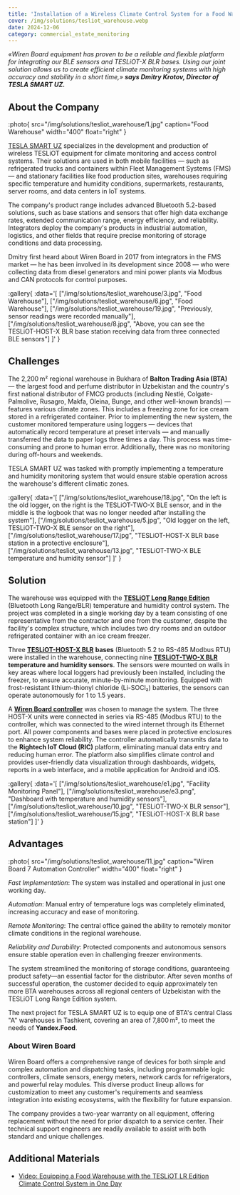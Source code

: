 ```yaml
---
title: 'Installation of a Wireless Climate Control System for a Food Warehouse in One Day'
cover: /img/solutions/tesliot_warehouse.webp
date: 2024-12-06
category: commercial_estate_monitoring
---
```


_«Wiren Board equipment has proven to be a reliable and flexible platform for integrating our BLE sensors and TESLiOT-X BLR bases. Using our joint solution allows us to create efficient climate monitoring systems with high accuracy and stability in a short time,» **says Dmitry Krotov, Director of TESLA SMART UZ.**_

## About the Company

:photo{
    src="/img/solutions/tesliot_warehouse/1.jpg"
    caption="Food Warehouse"
    width="400"
    float="right"
}

[TESLA SMART UZ](https://www.tesliot.com/en) specializes in the development and production of wireless TESLiOT equipment for climate monitoring and access control systems. Their solutions are used in both mobile facilities — such as refrigerated trucks and containers within Fleet Management Systems (FMS) — and stationary facilities like food production sites, warehouses requiring specific temperature and humidity conditions, supermarkets, restaurants, server rooms, and data centers in IoT systems.

The company's product range includes advanced Bluetooth 5.2-based solutions, such as base stations and sensors that offer high data exchange rates, extended communication range, energy efficiency, and reliability. Integrators deploy the company's products in industrial automation, logistics, and other fields that require precise monitoring of storage conditions and data processing.

Dmitry first heard about Wiren Board in 2017 from integrators in the FMS market — he has been involved in its development since 2008 — who were collecting data from diesel generators and mini power plants via Modbus and CAN protocols for control purposes.

:gallery{
    :data='[
        ["/img/solutions/tesliot_warehouse/3.jpg", "Food Warehouse"],
        ["/img/solutions/tesliot_warehouse/6.jpg", "Food Warehouse"],
        ["/img/solutions/tesliot_warehouse/19.jpg", "Previously, sensor readings were recorded manually"],
        ["/img/solutions/tesliot_warehouse/8.jpg", "Above, you can see the TESLiOT-HOST-X BLR base station receiving data from three connected BLE sensors"]
    ]'
}


## Challenges

The 2,200 m² regional warehouse in Bukhara of **Balton Trading Asia (BTA)** — the largest food and perfume distributor in Uzbekistan and the country's first national distributor of FMCG products (including Nestlé, Colgate-Palmolive, Rusagro, Makfa, Oleina, Bunge, and other well-known brands) — features various climate zones. This includes a freezing zone for ice cream stored in a refrigerated container. Prior to implementing the new system, the customer monitored temperature using loggers — devices that automatically record temperature at preset intervals — and manually transferred the data to paper logs three times a day. This process was time-consuming and prone to human error. Additionally, there was no monitoring during off-hours and weekends.

TESLA SMART UZ was tasked with promptly implementing a temperature and humidity monitoring system that would ensure stable operation across the warehouse's different climatic zones.

:gallery{
    :data='[
        ["/img/solutions/tesliot_warehouse/18.jpg", "On the left is the old logger, on the right is the TESLiOT-TWO-X BLE sensor, and in the middle is the logbook that was no longer needed after installing the system"],
        ["/img/solutions/tesliot_warehouse/5.jpg", "Old logger on the left, TESLiOT-TWO-X BLE sensor on the right"],
        ["/img/solutions/tesliot_warehouse/17.jpg", "TESLiOT-HOST-X BLR base station in a protective enclosure"],
        ["/img/solutions/tesliot_warehouse/13.jpg", "TESLiOT-TWO-X BLE temperature and humidity sensor"]
    ]'
}

## Solution

The warehouse was equipped with the [**TESLiOT Long Range Edition**](https://www.tesliot.com/en/category/all-products) (Bluetooth Long Range/BLR) temperature and humidity control system. The project was completed in a single working day by a team consisting of one representative from the contractor and one from the customer, despite the facility's complex structure, which includes two dry rooms and an outdoor refrigerated container with an ice cream freezer. 

Three [**TESLiOT-HOST-X BLR**](https://www.tesliot.com/en/category/blr-%D0%BA%D0%BE%D0%BD%D0%B2%D0%B5%D1%80%D1%82%D0%B5%D1%80-tesliot-x) **bases** (Bluetooth 5.2 to RS-485 Modbus RTU) were installed in the warehouse, connecting nine [**TESLiOT-TWO-X BLR**](https://www.tesliot.com/en/category/%D0%BB%D0%B8%D0%BD%D0%B5%D0%B9%D0%BA%D0%B0-two-x) **temperature and humidity sensors**. The sensors were mounted on walls in key areas where local loggers had previously been installed, including the freezer, to ensure accurate, minute-by-minute monitoring. Equipped with frost-resistant lithium-thionyl chloride (Li-SOCl₂) batteries, the sensors can operate autonomously for 1 to 1.5 years. 

A [**Wiren Board controller**](https://wirenboard.com/en/catalog/kontrollery/) was chosen to manage the system. The three HOST-X units were connected in series via RS-485 (Modbus RTU) to the controller, which was connected to the wired internet through its Ethernet port. All power components and bases were placed in protective enclosures to enhance system reliability. The controller automatically transmits data to the **Rightech IoT Cloud (RIC)** platform, eliminating manual data entry and reducing human error. The platform also simplifies climate control and provides user-friendly data visualization through dashboards, widgets, reports in a web interface, and a mobile application for Android and iOS.

:gallery{
    :data='[
        ["/img/solutions/tesliot_warehouse/e1.jpg", "Facility Monitoring Panel"],
        ["/img/solutions/tesliot_warehouse/e3.png", "Dashboard with temperature and humidity sensors"],
        ["/img/solutions/tesliot_warehouse/10.jpg", "TESLiOT-TWO-X BLR sensor"],
        ["/img/solutions/tesliot_warehouse/15.jpg", "TESLiOT-HOST-X BLR base station"]
    ]'
}

## Advantages

:photo{
    src="/img/solutions/tesliot_warehouse/11.jpg"
    caption="Wiren Board 7 Automation Controller"
    width="400"
    float="right"
}

*Fast Implementation*: The system was installed and operational in just one working day.

*Automation*: Manual entry of temperature logs was completely eliminated, increasing accuracy and ease of monitoring.

*Remote Monitoring*: The central office gained the ability to remotely monitor climate conditions in the regional warehouse.

*Reliability and Durability*: Protected components and autonomous sensors ensure stable operation even in challenging freezer environments.

The system streamlined the monitoring of storage conditions, guaranteeing product safety—an essential factor for the distributor. After seven months of successful operation, the customer decided to equip approximately ten more BTA warehouses across all regional centers of Uzbekistan with the TESLiOT Long Range Edition system.

The next project for TESLA SMART UZ is to equip one of BTA's central Class "A" warehouses in Tashkent, covering an area of 7,800 m², to meet the needs of **Yandex.Food**.

### About Wiren Board
 
Wiren Board offers a comprehensive range of devices for both simple and complex automation and dispatching tasks, including programmable logic controllers, climate sensors, energy meters, network cards for refrigerators, and powerful relay modules. This diverse product lineup allows for customization to meet any customer's requirements and seamless integration into existing ecosystems, with the flexibility for future expansion.

The company provides a two-year warranty on all equipment, offering replacement without the need for prior dispatch to a service center. Their technical support engineers are readily available to assist with both standard and unique challenges.


## Additional Materials

- [Video: Equipping a Food Warehouse with the TESLiOT LR Edition Climate Control System in One Day](https://www.youtube.com/watch?v=0-2IRnvj5rE)

